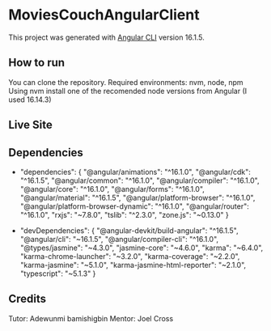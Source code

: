 # MoviesCouchAngularClient

This project was generated with [Angular CLI](https://github.com/angular/angular-cli) version 16.1.5.

## How to run
You can clone the repository.
Required environments: nvm, node, npm
Using nvm install one of the recomended node versions from Angular (I used 16.14.3)

## Live Site

## Dependencies
* "dependencies": {
    "@angular/animations": "^16.1.0",
    "@angular/cdk": "^16.1.5",
    "@angular/common": "^16.1.0",
    "@angular/compiler": "^16.1.0",
    "@angular/core": "^16.1.0",
    "@angular/forms": "^16.1.0",
    "@angular/material": "^16.1.5",
    "@angular/platform-browser": "^16.1.0",
    "@angular/platform-browser-dynamic": "^16.1.0",
    "@angular/router": "^16.1.0",
    "rxjs": "~7.8.0",
    "tslib": "^2.3.0",
    "zone.js": "~0.13.0"
}

* "devDependencies": {
    "@angular-devkit/build-angular": "^16.1.5",
    "@angular/cli": "~16.1.5",
    "@angular/compiler-cli": "^16.1.0",
    "@types/jasmine": "~4.3.0",
    "jasmine-core": "~4.6.0",
    "karma": "~6.4.0",
    "karma-chrome-launcher": "~3.2.0",
    "karma-coverage": "~2.2.0",
    "karma-jasmine": "~5.1.0",
    "karma-jasmine-html-reporter": "~2.1.0",
    "typescript": "~5.1.3"
  }

## Credits
Tutor: Adewunmi bamishigbin
Mentor: Joel Cross